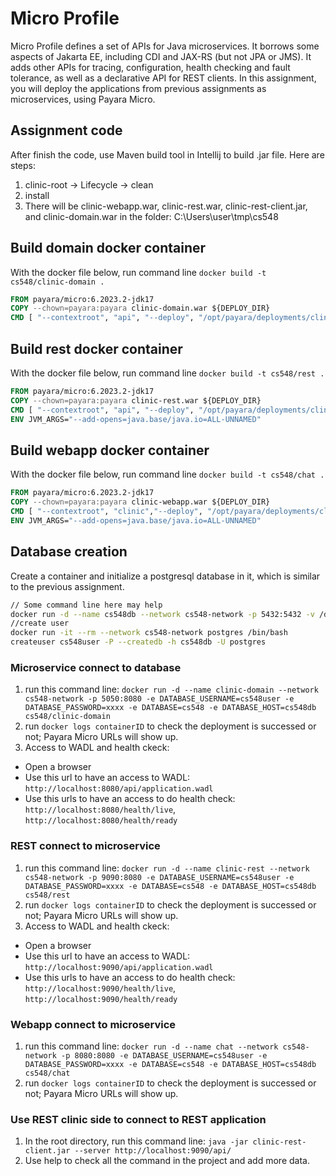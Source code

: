 # Micro Profile

Micro Profile defines a set of APIs for Java microservices.  It borrows some aspects of Jakarta EE, including CDI and JAX-RS (but not JPA or JMS).  It adds other APIs for tracing, configuration, health checking and fault tolerance, as well as a declarative API for REST clients. In this assignment, you will deploy the applications from previous assignments as microservices, using Payara Micro.

## Assignment code
After finish the code, use Maven build tool in Intellij to build .jar file. Here are steps:

1. clinic-root -> Lifecycle -> clean
2. install
3. There will be clinic-webapp.war, clinic-rest.war, clinic-rest-client.jar, and clinic-domain.war in the folder: C:\Users\user\tmp\cs548

## Build domain docker container
With the docker file below, run command line ```docker build -t cs548/clinic-domain .```
```Dockerfile
FROM payara/micro:6.2023.2-jdk17
COPY --chown=payara:payara clinic-domain.war ${DEPLOY_DIR}
CMD [ "--contextroot", "api", "--deploy", "/opt/payara/deployments/clinic-domain.war" ]
```

## Build rest docker container
With the docker file below, run command line ```docker build -t cs548/rest .```
```Dockerfile
FROM payara/micro:6.2023.2-jdk17
COPY --chown=payara:payara clinic-rest.war ${DEPLOY_DIR}
CMD [ "--contextroot", "api", "--deploy", "/opt/payara/deployments/clinic-rest.war" ]
ENV JVM_ARGS="--add-opens=java.base/java.io=ALL-UNNAMED"
```

## Build webapp docker container
With the docker file below, run command line ```docker build -t cs548/chat .```
```Dockerfile
FROM payara/micro:6.2023.2-jdk17
COPY --chown=payara:payara clinic-webapp.war ${DEPLOY_DIR}
CMD [ "--contextroot", "clinic","--deploy", "/opt/payara/deployments/clinic-webapp.war" ]
ENV JVM_ARGS="--add-opens=java.base/java.io=ALL-UNNAMED"
```
## Database creation
Create a container and initialize a postgresql database in it, which is similar to the previous assignment.

```bash
// Some command line here may help
docker run -d --name cs548db --network cs548-network -p 5432:5432 -v /data:/var/lib/postgresql/data -e POSTGRES_PASSWORD=xxxx -e PGDATA=/var/lib/postgresql/data/pgdata postgres
//create user
docker run -it --rm --network cs548-network postgres /bin/bash
createuser cs548user -P --createdb -h cs548db -U postgres
```

### Microservice connect to database
1. run this command line: ```docker run -d --name clinic-domain --network cs548-network -p 5050:8080 -e DATABASE_USERNAME=cs548user -e DATABASE_PASSWORD=xxxx -e DATABASE=cs548 -e DATABASE_HOST=cs548db cs548/clinic-domain```
2. run ```docker logs containerID``` to check the deployment is successed or not; Payara Micro URLs will show up.
3. Access to WADL and health ckeck:
  - Open a browser
  - Use this url to have an access to WADL: ```http://localhost:8080/api/application.wadl```
  - Use this urls to have an access to do health check: ```http://localhost:8080/health/live```, ```http://localhost:8080/health/ready```

### REST connect to microservice
1. run this command line: ```docker run -d --name clinic-rest --network cs548-network -p 9090:8080 -e DATABASE_USERNAME=cs548user -e DATABASE_PASSWORD=xxxx -e DATABASE=cs548 -e DATABASE_HOST=cs548db cs548/rest```
2. run ```docker logs containerID``` to check the deployment is successed or not; Payara Micro URLs will show up.
3. Access to WADL and health ckeck:
  - Open a browser
  - Use this url to have an access to WADL: ```http://localhost:9090/api/application.wadl```
  - Use this urls to have an access to do health check: ```http://localhost:9090/health/live```, ```http://localhost:9090/health/ready```

### Webapp connect to microservice
1. run this command line: ```docker run -d --name chat --network cs548-network -p 8080:8080 -e DATABASE_USERNAME=cs548user -e DATABASE_PASSWORD=xxxx -e DATABASE=cs548 -e DATABASE_HOST=cs548db cs548/chat```
2. run ```docker logs containerID``` to check the deployment is successed or not; Payara Micro URLs will show up.


### Use REST clinic side to connect to REST application
1. In the root directory, run this command line: ```java -jar clinic-rest-client.jar --server http://localhost:9090/api/```
2. Use help to check all the command in the project and add more data.

